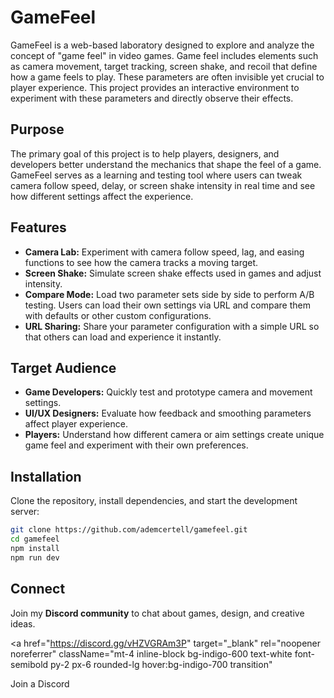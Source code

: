 # GameFeel

GameFeel is a web-based laboratory designed to explore and analyze the concept of "game feel" in video games. Game feel includes elements such as camera movement, target tracking, screen shake, and recoil that define how a game feels to play. These parameters are often invisible yet crucial to player experience. This project provides an interactive environment to experiment with these parameters and directly observe their effects.

## Purpose

The primary goal of this project is to help players, designers, and developers better understand the mechanics that shape the feel of a game.  
GameFeel serves as a learning and testing tool where users can tweak camera follow speed, delay, or screen shake intensity in real time and see how different settings affect the experience.

## Features

- **Camera Lab:** Experiment with camera follow speed, lag, and easing functions to see how the camera tracks a moving target.
- **Screen Shake:** Simulate screen shake effects used in games and adjust intensity.
- **Compare Mode:** Load two parameter sets side by side to perform A/B testing. Users can load their own settings via URL and compare them with defaults or other custom configurations.
- **URL Sharing:** Share your parameter configuration with a simple URL so that others can load and experience it instantly.

## Target Audience

- **Game Developers:** Quickly test and prototype camera and movement settings.
- **UI/UX Designers:** Evaluate how feedback and smoothing parameters affect player experience.
- **Players:** Understand how different camera or aim settings create unique game feel and experiment with their own preferences.

## Installation

Clone the repository, install dependencies, and start the development server:

```bash
git clone https://github.com/ademcertell/gamefeel.git
cd gamefeel
npm install
npm run dev
```

## Connect

Join my **Discord community** to chat about games, design, and creative ideas.  

<a 
  href="https://discord.gg/vHZVGRAm3P" 
  target="_blank" 
  rel="noopener noreferrer"
  className="mt-4 inline-block bg-indigo-600 text-white font-semibold py-2 px-6 rounded-lg hover:bg-indigo-700 transition"
>
  Join a Discord
</a>